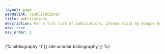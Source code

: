 ```yaml
---
layout: page
permalink: /publications/
title: publications
description: For a full list of publications, please visit my Google Scholar page.
nav: true
nav_order: 1
---
```

<!-- _pages/publications.md -->
<div class="publications">

{% bibliography -f {{ site.scholar.bibliography }} %}

</div>
